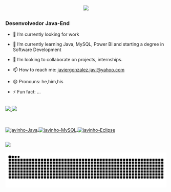 
<h1 align="center">
    <img src="https://readme-typing-svg.herokuapp.com/?font=Righteous&size=35&center=true&vCenter=true&width=750&height=70&duration=4000&lines=Hello!+👋;+My+name+is+Javier+Andres+Gonzalez+Quintero+!+;" />
</h1>
<h3>Desenvolvedor Java-End </h3>



- 🔭 I’m currently looking for work
- 🌱 I’m currently learning Java, MySQL, Power BI and starting a degree in Software Development
- 👯 I’m looking to collaborate on projects, internships.
- 📫 How to reach me: javiergonzalez.javi@yahoo.com
- 😄 Pronouns: he,him,his
- ⚡ Fun fact: ...

  ##
  <div>
  <a href="https://github.com/javinho-gonzalez"> 
<img height="42%" src="https://github-readme-stats.vercel.app/api?username=javinho-gonzalez&show_icons=true&theme=white&include_all_commits=true&count_private=true"/>
  <img height="50%
" src="https://github-readme-stats.vercel.app/api/top-langs/?username=javinho-gonzalez&layout=compact&langs_count=16&theme=white"/>
</div>

##
<div style="display: inline_block"><br>
  <img align="center" alt="javinho-Java" height="30" width="40" src="https://cdn.jsdelivr.net/gh/devicons/devicon@latest/icons/java/java-original.svg">
  <img align="center" alt="javinho-MySQL" height="30" width="40" src="https://cdn.jsdelivr.net/gh/devicons/devicon@latest/icons/mysql/mysql-original.svg">
  <img align="center" alt="javinho-Eclipse" height="30" width="40" src="https://cdn.jsdelivr.net/gh/devicons/devicon@latest/icons/eclipse/eclipse-original-wordmark.svg"> 
</div>

##
<div>
 <a href="https://www.linkedin.com/in/javier-gonzalez-1a432896" target="_blank"><img src="https://img.shields.io/badge/-LinkedIn-%230077B5?style=for-the-badge&logo=linkedin&logoColor=white" target="_blank"></a>   
</div>

![Snake animation](https://github.com/javinho-gonzalez/javinho-gonzalez/blob/output/github-contribution-grid-snake.svg)
